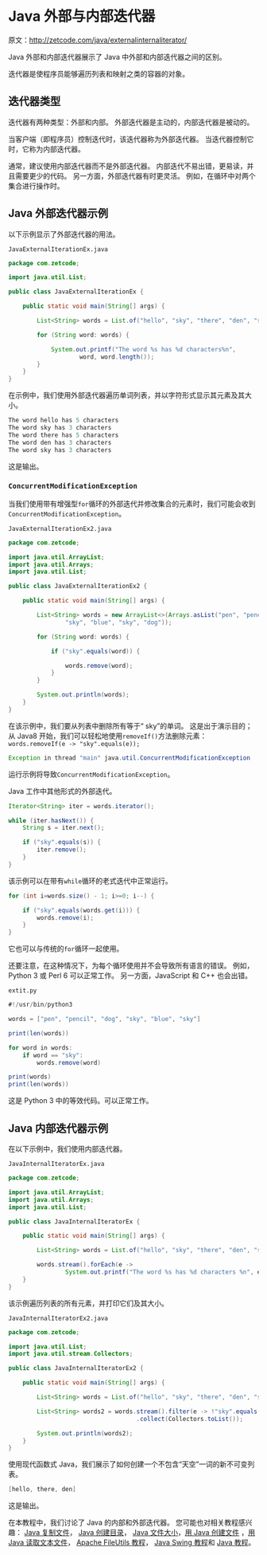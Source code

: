 # Java 外部与内部迭代器

原文：http://zetcode.com/java/externalinternaliterator/

Java 外部和内部迭代器展示了 Java 中外部和内部迭代器之间的区别。

迭代器是使程序员能够遍历列表和映射之类的容器的对象。

## 迭代器类型

迭代器有两种类型：外部和内部。 外部迭代器是主动的，内部迭代器是被动的。

当客户端（即程序员）控制迭代时，该迭代器称为外部迭代器。 当迭代器控制它时，它称为内部迭代器。

通常，建议使用内部迭代器而不是外部迭代器。 内部迭代不易出错，更易读，并且需要更少的代码。 另一方面，外部迭代器有时更灵活。 例如，在循环中对两个集合进行操作时。

## Java 外部迭代器示例

以下示例显示了外部迭代器的用法。

`JavaExternalIterationEx.java`

```java
package com.zetcode;

import java.util.List;

public class JavaExternalIterationEx {

    public static void main(String[] args) {

        List<String> words = List.of("hello", "sky", "there", "den", "sky");

        for (String word: words) {

            System.out.printf("The word %s has %d characters%n",
                    word, word.length());
        }
    }
}

```

在示例中，我们使用外部迭代器遍历单词列表，并以字符形式显示其元素及其大小。

```java
The word hello has 5 characters
The word sky has 3 characters
The word there has 5 characters
The word den has 3 characters
The word sky has 3 characters

```

这是输出。

### `ConcurrentModificationException`

当我们使用带有增强型`for`循环的外部迭代并修改集合的元素时，我们可能会收到`ConcurrentModificationException`。

`JavaExternalIterationEx2.java`

```java
package com.zetcode;

import java.util.ArrayList;
import java.util.Arrays;
import java.util.List;

public class JavaExternalIterationEx2 {

    public static void main(String[] args) {

        List<String> words = new ArrayList<>(Arrays.asList("pen", "pencil",
                "sky", "blue", "sky", "dog"));

        for (String word: words) {

            if ("sky".equals(word)) {

                words.remove(word);
            }
        }

        System.out.println(words);
    }
}

```

在该示例中，我们要从列表中删除所有等于“ sky”的单词。 这是出于演示目的； 从 Java8 开始，我们可以轻松地使用`removeIf()`方法删除元素：`words.removeIf(e -> "sky".equals(e));`

```java
Exception in thread "main" java.util.ConcurrentModificationException

```

运行示例将导致`ConcurrentModificationException`。

Java 工作中其他形式的外部迭代。

```java
Iterator<String> iter = words.iterator();

while (iter.hasNext()) {
    String s = iter.next();

    if ("sky".equals(s)) {
        iter.remove();
    }
}

```

该示例可以在带有`while`循环的老式迭代中正常运行。

```java
for (int i=words.size() - 1; i>=0; i--) {

    if ("sky".equals(words.get(i))) {
        words.remove(i);
    }
}

```

它也可以与传统的`for`循环一起使用。

还要注意，在这种情况下，为每个循环使用并不会导致所有语言的错误。 例如，Python 3 或 Perl 6 可以正常工作。 另一方面，JavaScript 和 C++ 也会出错。

`extit.py`

```java
#!/usr/bin/python3

words = ["pen", "pencil", "dog", "sky", "blue", "sky"]

print(len(words))

for word in words:
    if word == "sky":
        words.remove(word)

print(words)
print(len(words))

```

这是 Python 3 中的等效代码。可以正常工作。

## Java 内部迭代器示例

在以下示例中，我们使用内部迭代器。

`JavaInternalIteratorEx.java`

```java
package com.zetcode;

import java.util.ArrayList;
import java.util.Arrays;
import java.util.List;

public class JavaInternalIteratorEx {

    public static void main(String[] args) {

        List<String> words = List.of("hello", "sky", "there", "den", "sky");

        words.stream().forEach(e -> 
                System.out.printf("The word %s has %d characters %n", e, e.length()));
    }
}

```

该示例遍历列表的所有元素，并打印它们及其大小。

`JavaInternalIteratorEx2.java`

```java
package com.zetcode;

import java.util.List;
import java.util.stream.Collectors;

public class JavaInternalIteratorEx2 {

    public static void main(String[] args) {

        List<String> words = List.of("hello", "sky", "there", "den", "sky");

        List<String> words2 = words.stream().filter(e -> !"sky".equals(e))
                                    .collect(Collectors.toList());

        System.out.println(words2);
    }
}

```

使用现代函数式 Java，我们展示了如何创建一个不包含“天空”一词的新不可变列表。

```java
[hello, there, den]

```

这是输出。

在本教程中，我们讨论了 Java 的内部和外部迭代器。 您可能也对相关教程感兴趣： [Java 复制文件](/java/copyfile/)， [Java 创建目录](/java/createdirectory/)， [Java 文件大小](/java/filesize/)，[用 Java 创建文件](/java/createfile/) ，[用 Java 读取文本文件](/articles/javareadtext/)， [Apache FileUtils 教程](/java/fileutils/)， [Java Swing 教程](/tutorials/javaswingtutorial/)和 [Java 教程](/lang/java/)。